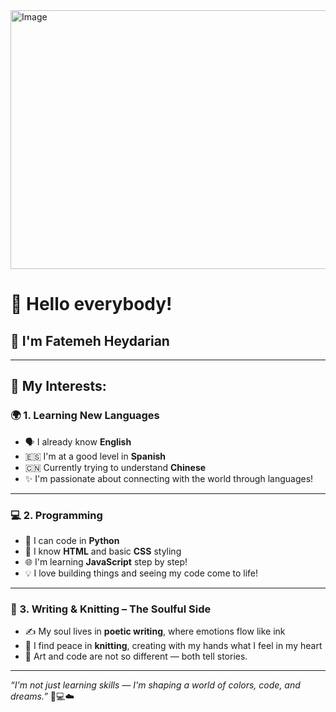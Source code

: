 <img width="736" height="414" alt="Image" src="https://github.com/user-attachments/assets/d24f7e49-a7de-4efa-b2ef-49d6efa62546" />


# 👋 Hello everybody!

## 💖 I'm Fatemeh Heydarian

---

## 🎯 My Interests:

### 🌍 1. **Learning New Languages**  
- 🗣️ I already know **English**  
- 🇪🇸 I'm at a good level in **Spanish**  
- 🇨🇳 Currently trying to understand **Chinese**  
- ✨ I'm passionate about connecting with the world through languages!

---

### 💻 2. **Programming**  
- 🐍 I can code in **Python**  
- 🎨 I know **HTML** and basic **CSS** styling  
- 🌐 I'm learning **JavaScript** step by step!  
- 💡 I love building things and seeing my code come to life!

---

### 🧶 3. **Writing & Knitting – The Soulful Side**  
- ✍️ My soul lives in **poetic writing**, where emotions flow like ink  
- 🧵 I find peace in **knitting**, creating with my hands what I feel in my heart  
- 🍃 Art and code are not so different — both tell stories.

---

_“I'm not just learning skills — I'm shaping a world of colors, code, and dreams.”_ 🎨💻☁️

